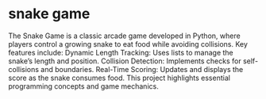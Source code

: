 # snake game
 The Snake Game is a classic arcade game developed in Python, where players control a growing snake to eat food while avoiding collisions. Key features include:  Dynamic Length Tracking: Uses lists to manage the snake’s length and position. Collision Detection: Implements checks for self-collisions and boundaries. Real-Time Scoring: Updates and displays the score as the snake consumes food. This project highlights essential programming concepts and game mechanics.
